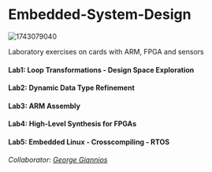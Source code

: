 # Embedded-System-Design
![1743079040](https://user-images.githubusercontent.com/50949470/111877921-459a7f80-89ae-11eb-9b37-f1da66bf4ecd.jpg)

Laboratory exercises on cards with ARM, FPGA and sensors
#### Lab1: Loop Transformations - Design Space Exploration
#### Lab2: Dynamic Data Type Refinement
#### Lab3: ARM Assembly
#### Lab4: High-Level Synthesis for FPGAs
#### Lab5: Embedded Linux - Crosscompiling - RTOS

*Collaborator: [George Giannios](https://github.com/gianniosgeorgios)*
